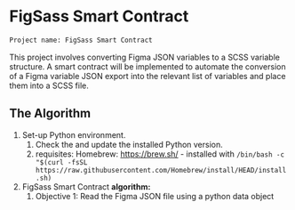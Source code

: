 # FigSass Smart Contract

```python
Project name: FigSass Smart Contract
```

This project involves converting Figma JSON variables to a SCSS variable structure. A smart contract will be implemented to automate the conversion of a Figma variable JSON export into the relevant list of variables and place them into a SCSS file.

## The Algorithm

1. Set-up Python environment.
   1. Check the and update the installed Python version.
   2. requisites: Homebrew: <https://brew.sh/> - installed with `/bin/bash -c "$(curl -fsSL https://raw.githubusercontent.com/Homebrew/install/HEAD/install.sh)`
2. FigSass Smart Contract **algorithm:**
   1. Objective 1: Read the Figma JSON file using a python data object
